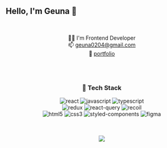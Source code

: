 ## Hello, I'm Geuna 👋

<!--
**green9930/green9930** is a ✨ _special_ ✨ repository because its `README.md` (this file) appears on your GitHub profile. -->
    
<br />

<div align="center">

👩‍💻 I'm Frontend Developer   
📫 geuna0204@gmail.com  
🔗 [portfolio](https://green9930.github.io/portfolio/)

</div>  

<br />  
<br />

<div align="center">

### 📌 Tech Stack
  ![react](https://img.shields.io/badge/react-61DAFB?style=for-the-badge&logo=react&logoColor=black)  ![javascript](https://img.shields.io/badge/javascript-F7DF1E?style=for-the-badge&logo=javascript&logoColor=black)  ![typescript](https://img.shields.io/badge/typescript-3178C6?style=for-the-badge&logo=typescript&logoColor=white)     
  ![redux](https://img.shields.io/badge/redux-764ABC?style=for-the-badge&logo=redux&logoColor=white)  ![react-query](https://img.shields.io/badge/reactquery-FF4154?style=for-the-badge&logo=reactquery&logoColor=white)  ![recoil](https://img.shields.io/badge/recoil-000000?style=for-the-badge&logo=recoil&logoColor=white)  
  ![html5](https://img.shields.io/badge/HMTL5-E34F26?style=for-the-badge&logo=html5&logoColor=white)  ![css3](https://img.shields.io/badge/css3-1572B6?style=for-the-badge&logo=css3&logoColor=white)   ![styled-components](https://img.shields.io/badge/styledcomponents-DB7093?style=for-the-badge&logo=styledcomponents&logoColor=white)  ![figma](https://img.shields.io/badge/figma-F24E1E?style=for-the-badge&logo=figma&logoColor=white)
  
</div>  

<br />
<br />

<div align="center">
    <img align=top src="https://github-readme-stats.vercel.app/api?username=green9930&theme=react&show_icons=true" />
</div>


